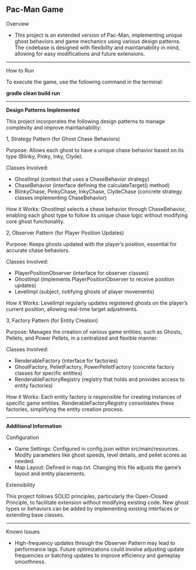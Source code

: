 **Pac-Man Game**
-------
Overview

- This project is an extended version of Pac-Man, implementing unique ghost behaviors and game mechanics using various design patterns. The codebase is designed with flexibility and maintainability in mind, allowing for easy modifications and future extensions.

------

How to Run

To execute the game, use the following command in the terminal:

**gradle clean build run**

------
**Design Patterns Implemented**

This project incorporates the following design patterns to manage complexity and improve maintainability:

1, Strategy Pattern (for Ghost Chase Behaviors)

Purpose: Allows each ghost to have a unique chase behavior based on its type (Blinky, Pinky, Inky, Clyde).

Classes Involved:

- GhostImpl (context that uses a ChaseBehavior strategy)
- ChaseBehavior (interface defining the calculateTarget() method)
- BlinkyChase, PinkyChase, InkyChase, ClydeChase (concrete strategy classes implementing ChaseBehavior)

How it Works: GhostImpl selects a chase behavior through ChaseBehavior, enabling each ghost type to follow its unique chase logic without modifying core ghost functionality.


2, Observer Pattern (for Player Position Updates)

Purpose: Keeps ghosts updated with the player’s position, essential for accurate chase behaviors.

Classes Involved:

- PlayerPositionObserver (interface for observer classes)
- GhostImpl (implements PlayerPositionObserver to receive position updates)
- LevelImpl (subject, notifying ghosts of player movements)

How it Works: LevelImpl regularly updates registered ghosts on the player’s current position, allowing real-time target adjustments.


3, Factory Pattern (for Entity Creation)

Purpose: Manages the creation of various game entities, such as Ghosts, Pellets, and Power Pellets, in a centralized and flexible manner.

Classes Involved:

- RenderableFactory (interface for factories)
- GhostFactory, PelletFactory, PowerPelletFactory (concrete factory classes for specific entities)
- RenderableFactoryRegistry (registry that holds and provides access to entity factories)

How it Works: Each entity factory is responsible for creating instances of specific game entities. RenderableFactoryRegistry consolidates these factories, simplifying the entity creation process.

----
**Additional Information**

Configuration

- Game Settings: Configured in config.json within src/main/resources. Modify parameters like ghost speeds, level details, and pellet scores as needed.
- Map Layout: Defined in map.txt. Changing this file adjusts the game’s layout and entity placements.

Extensibility

This project follows SOLID principles, particularly the Open-Closed Principle, to facilitate extension without modifying existing code. New ghost types or behaviors can be added by implementing existing interfaces or extending base classes.

-----
Known Issues

- High-frequency updates through the Observer Pattern may lead to performance lags. Future optimizations could involve adjusting update frequencies or batching updates to improve efficiency and gameplay smoothness.
